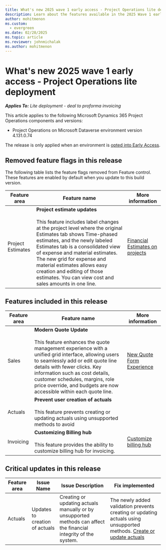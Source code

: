 ```yaml
---
title: What's new 2025 wave 1 early access - Project Operations lite deployment
description: Learn about the features available in the 2025 Wave 1 early access release of Project Operations lite deployment.
author: mohitmenon
ms.custom:
  - evergreen
ms.date: 02/28/2025
ms.topic: article
ms.reviewer: johnmichalak
ms.author: mohitmenon
---
```


# What's new 2025 wave 1 early access - Project Operations lite deployment

_**Applies To:** Lite deployment - deal to proforma invoicing_

This article applies to the following Microsoft Dynamics 365 Project Operations components and versions:

- Project Operations on Microsoft Dataverse environment version 4.131.0.74

The release is only applied when an environment is [opted into Early Access](/power-platform/admin/opt-in-early-access-updates#how-to-enable-early-access-updates).

## Removed feature flags in this release

The following table lists the feature flags removed from Feature control. These features are enabled by default when you update to this build version.

| **Feature area** | **Feature name** | **More information** |
| --- | --- | --- |
| Project Estimates | **Project estimate updates** <br><br> This feature includes label changes at the project level where the original Estimates tab shows Time-phased estimates, and the newly labeled Estimates tab is a consolidated view of expense and material estimates. The new grid for expense and material estimates allows easy creation and editing of those estimates. You can view cost and sales amounts in one line. | [Financial Estimates on projects](../../project-management/create-expense-estimates.md) |

## Features included in this release

| **Feature area** | **Feature name** | **More information** |
| --- | --- | --- |
| Sales |**Modern Quote Update** <br><br> This feature enhances the quote management experience with a unified grid interface, allowing users to seamlessly add or edit quote line details with fewer clicks. Key information such as cost details, customer schedules, margins, role price override, and budgets are now accessible within each quote line.| [New Quote Form Experience](../../sales/quotes-new-form.md) |
| Actuals |**Prevent user creation of actuals** <br><br> This feature prevents creating or updating actuals using unsupported methods to avoid|  |
| Invoicing |**Customizing Billing hub** <br><br> This feature provides the ability to customize billing hub for invoicing.| [Customize billing hub](../../proforma-invoicing/billing-hub-customization.md) |

## Critical updates in this release

| **Feature area** | **Issue Name** | **Issue Description** | **Fix implemented** |
| --- | --- | --- | --- | 
| Actuals | Updates to creation of actuals | Creating or updating actuals manually or by unsupported methods can affect the financial integrity of the system. | The newly added validation prevents creating or updating actuals using unsupported methods. [Create or update actuals](../../actuals/create-update-actuals.md) |
